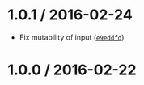 <!--remark setext-->

<!--lint disable no-multiple-toplevel-headings-->

1.0.1 / 2016-02-24
==================

*   Fix mutability of input ([`e9eddfd`](https://github.com/wooorm/comma-separated-tokens/commit/e9eddfd))

1.0.0 / 2016-02-22
==================
